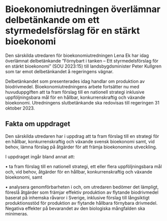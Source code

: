# Bioekonomiutredningen överlämnar delbetänkande om ett styrmedelsförslag för en stärkt bioekonomi

Den särskilda utredaren för bioekonomiutredningen Lena Ek har idag överlämnat delbetänkande ”Förnybart i tanken – Ett styrmedelsförslag för en stärkt bioekonomi” (SOU 2023:15) till landsbygdsminister Peter Kullgren som tar emot delbetänkandet å regeringens vägnar.

Delbetänkandet som presenterades idag handlar om produktion av biodrivmedel. Bioekonomiutredningens arbete fortsätter nu med huvuduppgiften att ta fram förslag till en nationell strategi inklusive uppföljningsbara mål för en hållbar, konkurrenskraftig och växande bioekonomi. Utredningens slutbetänkande ska redovisas till regeringen 31 oktober 2023.

## Fakta om uppdraget

Den särskilda utredaren har i uppdrag att ta fram förslag till en strategi för en hållbar, konkurrenskraftig och växande svensk bioekonomi samt, vid behov, lämna förslag på åtgärder för att främja bioekonomins utveckling.

I uppdraget ingår bland annat att:

• ta fram förslag till en nationell strategi, ett eller flera uppföljningsbara
mål och, vid behov, åtgärder för en hållbar, konkurrenskraftig och
växande bioekonomi, samt

• analysera genomförbarheten i och, om utredaren bedömer det lämpligt, föreslå åtgärder som främjar effektiv produktion av flytande
biodrivmedel baserat på inhemska råvaror i Sverige, inklusive förslag till långsiktigt produktionsstöd för produktion av flytande hållbara
förnybara drivmedel. Negativa effekter på bevarandet av den biologiska mångfalden ska minimeras.
